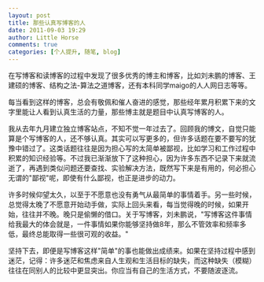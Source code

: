 ```yaml
---
layout: post
title: 那些认真写博客的人
date: 2011-09-03 19:29
author: Little Horse
comments: true
categories: [个人提升, 随笔, blog]
---
```

<p>在写博客和读博客的过程中发现了很多优秀的博主和博客，比如刘未鹏的博客、王建硕的博客、结构之法-算法之道博客，还有本科同学maigo的人人网日志等等。
</p><p>每当看到这样的博客，总会有敬佩和催人奋进的感觉，那些经年累月积累下来的文字里能让人看到认真生活的力量，那些博主就是题目中认真写博客的人。
</p><p>我从去年九月建立独立博客站点，不知不觉一年过去了。回顾我的博文，自觉只能算是个写博客的人，还不够认真。其实可以写更多的，但许多话题在要不要写的犹豫中错过了。这类话题往往是因为担心写的太简单被鄙视，比如学习和工作过程中积累的知识经验等。不过我已渐渐放下了这种担心，因为许多东西不记录下来就流逝了，再遇到类似问题还要查找、实验解决方法，既然写下来是有用的，何必担心无谓的"鄙视"呢，即使有什么鄙视，也正是进步的动力。
</p><p>许多时候仰望太久，以至于不愿意也没有勇气从最简单的事情着手。另一些时候，总觉得太晚了不愿意开始动手做，实际上回头来看，每当觉得晚的时候，如果开始，往往并不晚。晚只是偷懒的借口。关于写博客，刘未鹏说，"写博客这件事情给我最大的体会就是，一件事情如果你能够坚持做8年，那么不管效率和频率多低，最终总能取得一些很可观的收益。"
</p><p>坚持下去，即便是写博客这样"简单"的事也能做出成绩来。如果在坚持过程中感到迷茫，记得：许多迷茫和焦虑来自人生观和生活目标的缺失，而这种缺失（模糊）往往在同别人的比较中更显突出。你应当有自己的生活方式，不要随波逐流。
</p>
